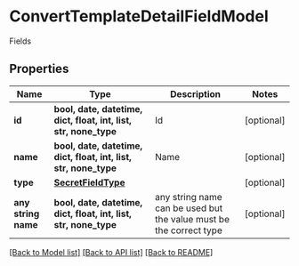 # ConvertTemplateDetailFieldModel

Fields

## Properties
Name | Type | Description | Notes
------------ | ------------- | ------------- | -------------
**id** | **bool, date, datetime, dict, float, int, list, str, none_type** | Id | [optional] 
**name** | **bool, date, datetime, dict, float, int, list, str, none_type** | Name | [optional] 
**type** | [**SecretFieldType**](SecretFieldType.md) |  | [optional] 
**any string name** | **bool, date, datetime, dict, float, int, list, str, none_type** | any string name can be used but the value must be the correct type | [optional]

[[Back to Model list]](../README.md#documentation-for-models) [[Back to API list]](../README.md#documentation-for-api-endpoints) [[Back to README]](../README.md)


